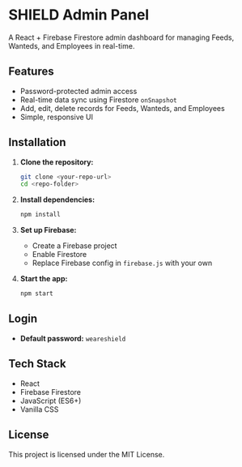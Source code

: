 # SHIELD Admin Panel

A React + Firebase Firestore admin dashboard for managing Feeds, Wanteds, and Employees in real-time.

## Features

- Password-protected admin access
- Real-time data sync using Firestore `onSnapshot`
- Add, edit, delete records for Feeds, Wanteds, and Employees
- Simple, responsive UI

## Installation

1. **Clone the repository:**
   ```bash
   git clone <your-repo-url>
   cd <repo-folder>
   ```
2. **Install dependencies:**
   ```bash
   npm install
   ```
3. **Set up Firebase:**
   - Create a Firebase project
   - Enable Firestore
   - Replace Firebase config in `firebase.js` with your own

4. **Start the app:**
   ```bash
   npm start
   ```

## Login

- **Default password:** `weareshield`

## Tech Stack

- React
- Firebase Firestore
- JavaScript (ES6+)
- Vanilla CSS

## License

This project is licensed under the MIT License.